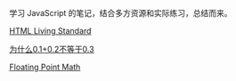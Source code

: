 学习 JavaScript 的笔记，结合多方资源和实际练习，总结而来。

[HTML Living Standard](https://whatwg-cn.github.io/html/#named-access-on-the-window-object)

[为什么0.1+0.2不等于0.3](https://u3xyz.com/detail/28)

[Floating Point Math](http://0.30000000000000004.com/)